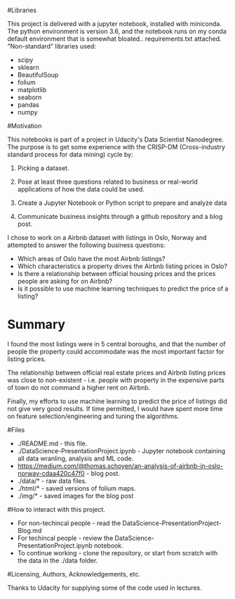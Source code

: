 #Libraries

This project is delivered with a jupyter notebook, installed with miniconda.  The python environment is version 3.6, and the 
notebook runs on my conda default environment that is somewhat bloated.. requirements.txt attached.  "Non-standard" libraries used:
- scipy
- sklearn
- BeautifulSoup
- folium
- matplotlib
- seaborn
- pandas
- numpy

#Motivation

This notebooks is part of a project in Udacity's Data Scientist Nanodegree.  The purpose is to get some experience with the CRISP-DM (Cross-industry standard process for data mining) cycle by:

1) Picking a dataset.

2) Pose at least three questions related to business or real-world applications of how the data could be used.

3) Create a Jupyter Notebook or Python script to prepare and analyze data

4) Communicate business insights through a github repository and a blog post.

I chose to work on a Airbnb dataset with listings in Oslo, Norway and attempted to answer  the following business questions:

* Which areas of Oslo have the most Airbnb listings?
* Which characteristics a property drives the Airbnb listing prices in Oslo?
* Is there a relationship between official housing prices and the prices people are asking for on Airbnb?
* Is it possible to use machine learning techniques to predict the price of a listing?


# Summary

I found the most listings were in 5 central boroughs, and that the number of people the property could accommodate was the most important factor for listing prices.

The relationship between official real estate prices and Airbnb listing prices was close to non-existent - i.e. people with property in the expensive parts of town do not command a higher rent on Airbnb.

Finally, my efforts to use machine learning to predict the price of listings did not give very good results.  If time permitted, I would have spent more time on feature selection/engineering and tuning the algorithms.

#Files

- ./README.md - this file.
- ./DataScience-PresentationProject.ipynb - Jupyter notebook containing all data wranling, analysis and ML code.
- https://medium.com/@thomas.schoyen/an-analysis-of-airbnb-in-oslo-norway-cdaa420c47f0 - blog post.
- ./data/* - raw data files.
- ./html/* - saved versions of folium maps.
- ./img/* - saved images for the blog post

#How to interact with this project.

* For non-techincal people - read the DataScience-PresentationProject-Blog.md
* For techincal people - review the DataScience-PresentationProject.ipynb notebook.
* To continue working - clone the repository, or start from scratch with the data in the ./data folder.

#Licensing, Authors, Acknowledgements, etc.

Thanks to Udacity for supplying some of the code used in lectures.

